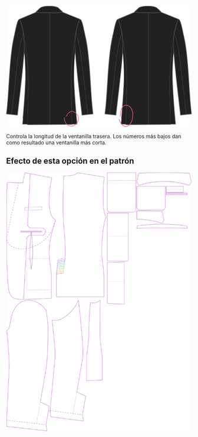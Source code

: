 
![Longitud de la abertura trasera](backventlength.svg)

Controla la longitud de la ventanilla trasera. Los números más bajos dan como resultado una ventanilla más corta.



## Efecto de esta opción en el patrón
![Esta imagen muestra el efecto de esta opción superponiendo varias variantes que tienen un valor diferente para esta opción](jaeger_backventlength_sample.svg "Efecto de esta opción en el patrón")